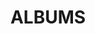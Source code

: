 ---
layout: album_gallery
resource: facebook
title: "ALBUMS"
description: "archive"
active: gallery
header-img: "img/gallery-bg.jpg"
images:

- image_path: /TranThiQuynhMy/1/7325133804196457_414675567_7325133800863124_6771066887420607101_n.jpg
  gallery-folder: /gallery/TranThiQuynhMy/1/
  gallery-name: 1
  gallery-date: March 2025
- image_path: /TranThiQuynhMy/10/7970799979629833_447035930_7970805519629279_8267645903409970938_n.jpg
  gallery-folder: /gallery/TranThiQuynhMy/10/
  gallery-name: 10
  gallery-date: March 2025
- image_path: /TranThiQuynhMy/11/8008409599202204_448031110_8008412242535273_7486540850417722043_n.jpg
  gallery-folder: /gallery/TranThiQuynhMy/11/
  gallery-name: 11
  gallery-date: March 2025
- image_path: /TranThiQuynhMy/12/8003348063041691_448023512_8003353933041104_8122499002912049911_n.jpg
  gallery-folder: /gallery/TranThiQuynhMy/12/
  gallery-name: 12
  gallery-date: March 2025
- image_path: /TranThiQuynhMy/13/8044595432250287_448591495_8044609412248889_4526403800547972643_n.jpg
  gallery-folder: /gallery/TranThiQuynhMy/13/
  gallery-name: 13
  gallery-date: March 2025
- image_path: /TranThiQuynhMy/14/8073823389327491_448888917_8073823385994158_8496024173365827118_n.jpg
  gallery-folder: /gallery/TranThiQuynhMy/14/
  gallery-name: 14
  gallery-date: March 2025
- image_path: /TranThiQuynhMy/15/8314445125265315_454312392_8314449128598248_432458879169468166_n.jpg
  gallery-folder: /gallery/TranThiQuynhMy/15/
  gallery-name: 15
  gallery-date: March 2025
- image_path: /TranThiQuynhMy/16/8351755994867561_455009923_8351757871534040_3041763535914576178_n.jpg
  gallery-folder: /gallery/TranThiQuynhMy/16/
  gallery-name: 16
  gallery-date: March 2025
- image_path: /TranThiQuynhMy/17/8403495999693560_456078721_8403498636359963_4543953716758897024_n.jpg
  gallery-folder: /gallery/TranThiQuynhMy/17/
  gallery-name: 17
  gallery-date: March 2025
- image_path: /TranThiQuynhMy/18/8469324449777381_457520615_8469328116443681_6381709311472554592_n.jpg
  gallery-folder: /gallery/TranThiQuynhMy/18/
  gallery-name: 18
  gallery-date: March 2025
- image_path: /TranThiQuynhMy/19/9157104334332719_468821362_9157116490998170_2387138777375283360_n.jpg
  gallery-folder: /gallery/TranThiQuynhMy/19/
  gallery-name: 19
  gallery-date: March 2025
- image_path: /TranThiQuynhMy/2/7531026763607159_428652351_7531027856940383_737008893336260601_n.jpg
  gallery-folder: /gallery/TranThiQuynhMy/2/
  gallery-name: 2
  gallery-date: March 2025
- image_path: /TranThiQuynhMy/20/8032695570106940_448338424_8032698090106688_7862888110809023635_n.jpg
  gallery-folder: /gallery/TranThiQuynhMy/20/
  gallery-name: 20
  gallery-date: March 2025
- image_path: /TranThiQuynhMy/21/7879412988768533_442480359_7879414415435057_6969468934070298492_n.jpg
  gallery-folder: /gallery/TranThiQuynhMy/21/
  gallery-name: 21
  gallery-date: March 2025
- image_path: /TranThiQuynhMy/22/8189966317713197_451043099_8189970397712789_7998055540104747732_n.jpg
  gallery-folder: /gallery/TranThiQuynhMy/22/
  gallery-name: 22
  gallery-date: March 2025
- image_path: /TranThiQuynhMy/23/8193994350643727_450717636_8193996397310189_1371143124228397787_n.jpg
  gallery-folder: /gallery/TranThiQuynhMy/23/
  gallery-name: 23
  gallery-date: March 2025
- image_path: /TranThiQuynhMy/24/8205659579477204_451391759_8205660942810401_3536853788521558006_n.jpg
  gallery-folder: /gallery/TranThiQuynhMy/24/
  gallery-name: 24
  gallery-date: March 2025
- image_path: /TranThiQuynhMy/25/8273727246003770_453216908_8273730936003401_8236294401374129167_n.jpg
  gallery-folder: /gallery/TranThiQuynhMy/25/
  gallery-name: 25
  gallery-date: March 2025
- image_path: /TranThiQuynhMy/26/8585930231450135_459962915_8585936934782798_3835958433471940155_n.jpg
  gallery-folder: /gallery/TranThiQuynhMy/26/
  gallery-name: 26
  gallery-date: March 2025
- image_path: /TranThiQuynhMy/27/8245600385483123_452602289_8245611555482006_812169271900731936_n.jpg
  gallery-folder: /gallery/TranThiQuynhMy/27/
  gallery-name: 27
  gallery-date: March 2025
- image_path: /TranThiQuynhMy/28/7639847012725133_432664809_7639848116058356_21105908761728534_n.jpg
  gallery-folder: /gallery/TranThiQuynhMy/28/
  gallery-name: 28
  gallery-date: March 2025
- image_path: /TranThiQuynhMy/29/7759510254092141_438969737_7759514280758405_8757289642384442127_n.jpg
  gallery-folder: /gallery/TranThiQuynhMy/29/
  gallery-name: 29
  gallery-date: March 2025
- image_path: /TranThiQuynhMy/3/8946077172102104_464778535_8946082765434878_4758558552942114281_n.jpg
  gallery-folder: /gallery/TranThiQuynhMy/3/
  gallery-name: 3
  gallery-date: March 2025
- image_path: /TranThiQuynhMy/30/7828495133860319_438215746_7828495130526986_5091148181864772208_n.jpg
  gallery-folder: /gallery/TranThiQuynhMy/30/
  gallery-name: 30
  gallery-date: March 2025
- image_path: /TranThiQuynhMy/31/7983720638337767_447709829_7983729675003530_6914498258276777105_n.jpg
  gallery-folder: /gallery/TranThiQuynhMy/31/
  gallery-name: 31
  gallery-date: March 2025
- image_path: /TranThiQuynhMy/32/7823491467694019_440874142_7823513114358521_8543601637923720657_n.jpg
  gallery-folder: /gallery/TranThiQuynhMy/32/
  gallery-name: 32
  gallery-date: March 2025
- image_path: /TranThiQuynhMy/33/9260338067342678_471174090_9260352257341259_1094985788775230633_n.jpg
  gallery-folder: /gallery/TranThiQuynhMy/33/
  gallery-name: 33
  gallery-date: March 2025
- image_path: /TranThiQuynhMy/34/9281121651930986_471339547_9281135591929592_3453329300459652130_n.jpg
  gallery-folder: /gallery/TranThiQuynhMy/34/
  gallery-name: 34
  gallery-date: March 2025
- image_path: /TranThiQuynhMy/35/9254460821263736_470571131_9254489007927584_1238864418412665660_n.jpg
  gallery-folder: /gallery/TranThiQuynhMy/35/
  gallery-name: 35
  gallery-date: March 2025
- image_path: /TranThiQuynhMy/36/7902254463151052_441521177_7902265289816636_2460233463313415643_n.jpg
  gallery-folder: /gallery/TranThiQuynhMy/36/
  gallery-name: 36
  gallery-date: March 2025
- image_path: /TranThiQuynhMy/37/7833778736665292_441363762_7833779923331840_2370324694129840591_n.jpg
  gallery-folder: /gallery/TranThiQuynhMy/37/
  gallery-name: 37
  gallery-date: March 2025
- image_path: /TranThiQuynhMy/38/7838386899537809_441042238_7838390412870791_7769519955250789155_n.jpg
  gallery-folder: /gallery/TranThiQuynhMy/38/
  gallery-name: 38
  gallery-date: March 2025
- image_path: /TranThiQuynhMy/39/7787755477934285_439421488_7787774404599059_3146219034847445031_n.jpg
  gallery-folder: /gallery/TranThiQuynhMy/39/
  gallery-name: 39
  gallery-date: March 2025
- image_path: /TranThiQuynhMy/4/8839565556086600_462449820_8839569639419525_614112146703604361_n.jpg
  gallery-folder: /gallery/TranThiQuynhMy/4/
  gallery-name: 4
  gallery-date: March 2025
- image_path: /TranThiQuynhMy/40/9077367755639711_467817798_9077377018972118_4046764099263774305_n.jpg
  gallery-folder: /gallery/TranThiQuynhMy/40/
  gallery-name: 40
  gallery-date: March 2025
- image_path: /TranThiQuynhMy/41/8480963655280127_457730356_8480967551946404_1637537991541795528_n.jpg
  gallery-folder: /gallery/TranThiQuynhMy/41/
  gallery-name: 41
  gallery-date: March 2025
- image_path: /TranThiQuynhMy/42/9025268200849667_465817991_9025270617516092_5654275024369928869_n.jpg
  gallery-folder: /gallery/TranThiQuynhMy/42/
  gallery-name: 42
  gallery-date: March 2025
- image_path: /TranThiQuynhMy/43/8270803862962775_453156320_8270805522962609_1183772795365761403_n.jpg
  gallery-folder: /gallery/TranThiQuynhMy/43/
  gallery-name: 43
  gallery-date: March 2025
- image_path: /TranThiQuynhMy/5/7285151764861328_411539136_7285155491527622_5425316593675732633_n.jpg
  gallery-folder: /gallery/TranThiQuynhMy/5/
  gallery-name: 5
  gallery-date: March 2025
- image_path: /TranThiQuynhMy/6/7288629537846884_411627881_7288631831179988_5389909641642398570_n.jpg
  gallery-folder: /gallery/TranThiQuynhMy/6/
  gallery-name: 6
  gallery-date: March 2025
- image_path: /TranThiQuynhMy/7/7319920881384416_414593510_7319920874717750_6987993685841643698_n.jpg
  gallery-folder: /gallery/TranThiQuynhMy/7/
  gallery-name: 7
  gallery-date: March 2025
- image_path: /TranThiQuynhMy/8/7403211746388662_420527892_7403213769721793_4651360331545913978_n.jpg
  gallery-folder: /gallery/TranThiQuynhMy/8/
  gallery-name: 8
  gallery-date: March 2025
- image_path: /TranThiQuynhMy/9/7954766207899877_445557054_7954770314566133_3654290878567357460_n.jpg
  gallery-folder: /gallery/TranThiQuynhMy/9/
  gallery-name: 9
  gallery-date: March 2025
---